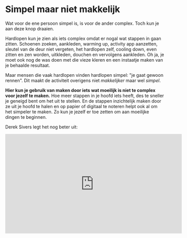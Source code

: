 # Simpel maar niet makkelijk

Wat voor de ene persoon simpel is, is voor de ander complex. Toch kun je aan deze knop draaien.

Hardlopen kun je zien als iets complex omdat er nogal wat stappen in gaan zitten. Schoenen zoeken, aankleden, warming up, activity app aanzetten, sleutel van de deur niet vergeten, het hardlopen zelf, cooling down, even zitten en zen worden, uitkleden, douchen en vervolgens aankleden. Oh ja, je moet ook nog de was doen met die vieze kleren en een instaatje maken van je behaalde resultaat.

Maar mensen die vaak hardlopen vinden hardlopen simpel: "je gaat gewoon rennen". Dit maakt de activiteit overigens niet _makkelijker_ maar wel _simpel_.

**Hier kun je gebruik van maken door iets wat moeilijk is niet te complex voor jezelf te maken.** Hoe meer stappen in je hoofd iets heeft, des te sneller je geneigd bent om het uit te stellen. En de stappen inzichtelijk maken door ze uit je hoofd te halen en op papier of digitaal te noteren helpt ook al om het simpeler te maken. Zo kun je jezelf er toe zetten om aan moeilijke dingen te beginnen.

Derek Sivers legt het nog beter uit:

<div class="video-container"><iframe width="560" height="315" src="https://www.youtube.com/embed/Z_RofrfSECI" frameborder="0" allow="accelerometer; autoplay; encrypted-media; gyroscope; picture-in-picture" allowfullscreen></iframe></div>
